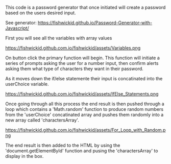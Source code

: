 This code is a password generator that once initiated will create a password based on the 
users desired input.

See generator: https://fishwickid.github.io/Password-Generator-with-Javascript/

First you will see all the variables with array values

https://fishwickid.github.com.io/fishwickid/assets/Variables.png

On button click the primary function will begin. This function will initiate a series of 
prompts asking the user for a number input, then confirm alerts asking them what type of 
characters they want in their password. 

As it moves down the if/else statemente their input is concatinated into the userChoice variable. 

https://fishwickid.github.com.io/fishwickid/assets/IfElse_Statements.png

Once going through all this process the end result is then pushed through a loop which contains a 'Math.random' function to produce random numbers from the 'userChoice' concatinated array and pushes them randomly into a new array called 'charactersArray'.

https://fishwickid.github.com.io/fishwickid/assets/For_Loop_with_Random.png

The end result is then added to the HTML by using the 'document.getElementById' function and pusing the 'charactersArray' to display in the box. 
